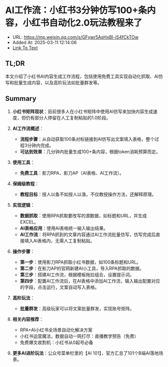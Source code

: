 # AI工作流：小红书3分钟仿写100+条内容，小红书自动化2.0玩法教程来了
- URL: https://mp.weixin.qq.com/s/GFywr5AsHxBI-iS4fCkTOw
- Added At: 2025-03-11 12:14:06
- [Link To Text](2025-03-11-ai工作流：小红书3分钟仿写100+条内容，小红书自动化2.0玩法教程来了_raw.md)

## TL;DR
本文介绍了小红书AI内容生成工作流程，包括使用免费工具实现自动化抓取、AI仿写和批量生成内容，以及高阶玩法如批量群发等。

## Summary
1. **小红书矩阵现状**：目前很多人在小红书矩阵中使用AI仿写来加快内容生成速度，但仍有部分人停留在人工复制粘贴的1.0阶段。

2. **AI工作流概述**：
   - **流程步骤**：从自动获取100条对标链接到AI仿写出文案填入表格，整个过程3分钟内完成。
   - **可达到效果**：几分钟内批量生成100+条内容，根据token消耗预算而定。

3. **使用工具**：
   - **免费工具**：影刀RPA、影刀AP（AI表格、AI工作流）。

4. **保姆级教程**：
   - **教程目标**：授人以鱼不如授人以渔，不仅教授操作方法，还解释原理。

5. **实现逻辑**：
   - **数据抓取**：使用RPA抓取要改写的源数据，如标题和URL，并生成EXCEL。
   - **AI表格应用**：使用AI表格统一输入输出结果。
   - **AI工作流**：将RPA抓到的文章内容通过AI工作流批量仿写，仿写完成后直接填入AI表格内，无需人工复制粘贴。

6. **操作步骤**：
   - **第一步**：使用影刀RPA抓取小红书数据，如100条标题和URL。
   - **第二步**：在影刀AP的官网新建AI小工具，导入RPA抓取的数据。
   - **第三步**：搭建AI工作流，根据模板拖拉组合，设置提示词。
   - **第四步**：配置AI工作流后，在AI表格中添加AI工作流，输入输出配置对应的字段，点击运行，文案自动写入表格。

7. **高阶玩法**：
   - **批量群发**：高级玩家可以将文案批量群发，实现账号矩阵。

8. **相关内容推荐**：
   - RPA+AI小红书全场景自动化解决方案
   - 小红书运营魔法，数据自动一网打尽：直播教学预告（免费）
   - 免费爆文收割机：小红书从0起号必备

9. **更多AI进阶玩法**：公众号菜单栏里的【AI 101】，官方汇总了101个B端AI落地场景。
